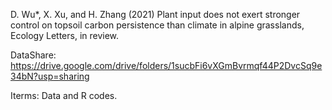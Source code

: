 D. Wu*, X. Xu, and H. Zhang (2021) Plant input does not exert stronger control on topsoil carbon persistence than climate in alpine grasslands, Ecology Letters, in review.

DataShare: https://drive.google.com/drive/folders/1sucbFi6vXGmBvrmqf44P2DvcSq9e34bN?usp=sharing

Iterms: Data and R codes.
